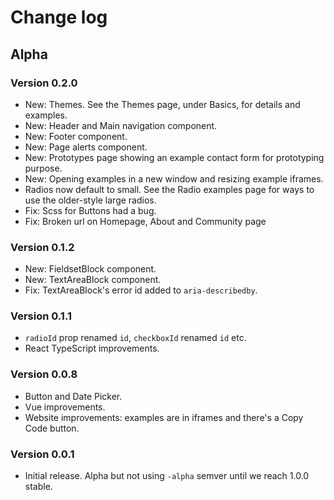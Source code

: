 # Change log

## Alpha

### Version 0.2.0

- New: Themes. See the Themes page, under Basics, for details and examples.
- New: Header and Main navigation component.
- New: Footer component.
- New: Page alerts component.
- New: Prototypes page showing an example contact form for prototyping purpose.
- New: Opening examples in a new window and resizing example iframes.
- Radios now default to small. See the Radio examples page for ways to use the older-style large radios.
- Fix: Scss for Buttons had a bug.
- Fix: Broken url on Homepage, About and Community page

### Version 0.1.2

- New: FieldsetBlock component.
- New: TextAreaBlock component.
- Fix: TextAreaBlock's error id added to `aria-describedby`.

### Version 0.1.1

- `radioId` prop renamed `id`, `checkboxId` renamed `id` etc.
- React TypeScript improvements.

### Version 0.0.8

- Button and Date Picker.
- Vue improvements.
- Website improvements: examples are in iframes and there's a Copy Code button.

### Version 0.0.1

- Initial release. Alpha but not using `-alpha` semver until we reach 1.0.0 stable.

